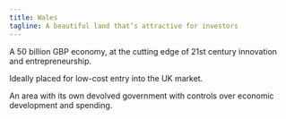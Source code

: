 ```yaml
---
title: Wales
tagline: A beautiful land that’s attractive for investors
---
```

A 50 billion GBP economy, at the cutting edge of 21st century innovation and entrepreneurship.


Ideally placed for low-cost entry into the UK market.


An area with its own devolved government with controls over economic development and spending.
